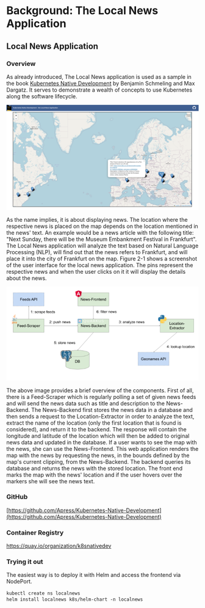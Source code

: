 # Background: The Local News Application



## Local News Application

### Overview

As already introduced, The Local News application is used as a sample in the book [Kubernetes Native Development](https://www.amazon.de/Kubernetes-Native-Development-Develop-Applications/dp/1484279417) by Benjamin Schmeling and Max Dargatz. It serves to demonstrate a wealth of concepts to use Kubernetes along the software lifecycle.&#x20;

![](.gitbook/assets/image.png)

As the name implies, it is about displaying news. The location where the respective news is placed on the map depends on the location mentioned in the news' text. An example would be a news article with the following title: "Next Sunday, there will be the Museum Embankment Festival in Frankfurt". The Local News application will analyze the text based on Natural Language Processing (NLP), will find out that the news refers to Frankfurt, and will place it into the city of Frankfurt on the map. Figure 2-1 shows a screenshot of the user interface for the local news application. The pins represent the respective news and when the user clicks on it it will display the details about the news.

![](<.gitbook/assets/image (1).png>)

The above image provides a brief overview of the components. First of all, there is a Feed-Scraper which is regularly polling a set of given news feeds and will send the news data such as title and description to the News-Backend. The News-Backend first stores the news data in a database and then sends a request to the Location-Extractor in order to analyze the text, extract the name of the location (only the first location that is found is considered), and return it to the backend. The response will contain the longitude and latitude of the location which will then be added to original news data and updated in the database. If a user wants to see the map with the news, she can use the News-Frontend. This web application renders the map with the news by requesting the news, in the bounds defined by the map's current clipping, from the News-Backend. The backend queries its database and returns the news with the stored location. The front end marks the map with the news' location and if the user hovers over the markers she will see the news text.

### GitHub

[https://github.com/Apress/Kubernetes-Native-Development](https://github.com/Apress/Kubernetes-Native-Development)

### Container Registry

https://quay.io/organization/k8snativedev

### Trying it out

The easiest way is to deploy it with Helm and access the frontend via NodePort.

```
kubectl create ns localnews
helm install localnews k8s/helm-chart -n localnews
```
